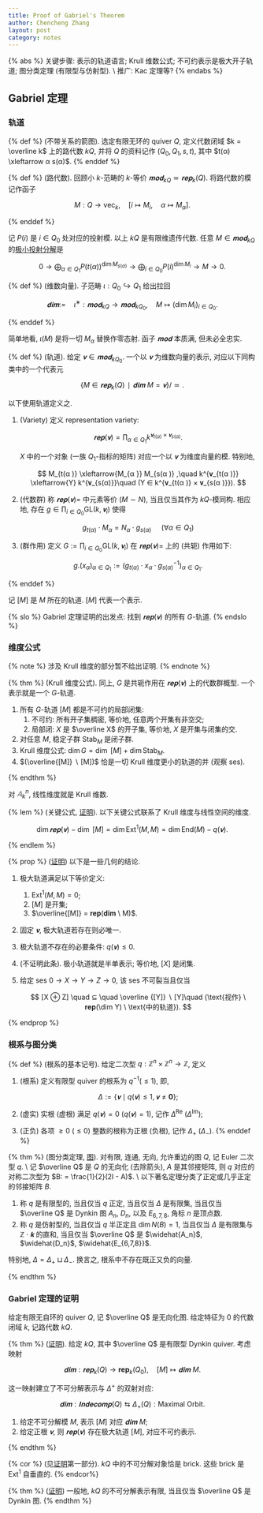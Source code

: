 ```yaml
---
title: Proof of Gabriel's Theorem
author: Chencheng Zhang
layout: post
category: notes
---
```


{% abs %}
关键步骤: 表示的轨道语言; Krull 维数公式; 不可约表示是极大开子轨道; 图分类定理 (有限型与仿射型).
\\
推广: Kac 定理等?
{% endabs %}

## Gabriel 定理

### 轨道

{% def %}
(不带关系的箭图).
选定有限无环的 quiver $Q$, 定义代数闭域 $k = \overline k$ 上的路代数 $kQ$, 并将 $Q$ 的资料记作 $(Q_0, Q_1, s, t)$, 其中 $t(α) \xleftarrow α s(α)$.
{% enddef %}

{% def %}
(路代数). 回顾小 $k$-范畴的 $k$-等价 $𝐦𝐨𝐝_{kQ} ≃ 𝐫𝐞𝐩_k(Q)$. 将路代数的模记作函子

$$
M : Q → \mathrm{vec}_k, \quad [i ↦ M_i,\quad α ↦ M_α].
$$

{% enddef %}

记 $P(i)$ 是 $i ∈ Q_0$ 处对应的投射模. 以上 $kQ$ 是有限维遗传代数. 任意 $M ∈ 𝐦𝐨𝐝_{kQ}$ 的[极小投射分解](Ringel_Resolution)是

$$
0 → ⨁_{α∈ Q_1}P(t(α))^{\dim  M_{s(α)}} → ⨁_{i∈ Q_0}P(i)^{\dim M_i} → M → 0.
$$

{% def %}
(维数向量).
子范畴 $ι: Q_0 ↪ Q_1$ 给出拉回

$$
𝐝𝐢𝐦:= \quad ι^∗: 𝐦𝐨𝐝_{kQ} → 𝐦𝐨𝐝_{kQ_0},\quad M ↦ (\dim M_i)_{i ∈ Q_0}.
$$

{% enddef %}

简单地看, $ι(M)$ 是将一切 $M_α$ 替换作零态射. 函子 $𝐦𝐨𝐝$ 本质满, 但未必全忠实.

{% def %}
(轨道). 给定 $𝐯 ∈ 𝐦𝐨𝐝_{kQ_0}$. 一个以 $𝐯$ 为维数向量的表示, 对应以下同构类中的一个代表元

$$
\{M ∈ 𝐫𝐞𝐩_k(Q) ∣ 𝐝𝐢𝐦 \ M = 𝐯\} / ≃ .
$$

以下使用轨道定义之.

1. (Variety) 定义 representation variety:

   $$
   𝐫𝐞𝐩(𝐯) = ∏_{α ∈ Q_1} k^{𝐯_{t(α )} × 𝐯_{s(α)}}.
   $$

   $X$ 中的一个对象 (一族 $Q_1$-指标的矩阵) 对应一个以 $𝐯$ 为维度向量的模. 特别地,

   $$
   M_{t(α )} \xleftarrow{M_{α }} M_{s(α )} ,\quad k^{𝐯_{t(α )}} \xleftarrow{Y} k^{𝐯_{s(α)}}\quad (Y ∈  k^{𝐯_{t(α )} ×  𝐯_{s(α )}}).
   $$

2. (代数群) 称 $𝐫𝐞𝐩(𝐯) =$ 中元素等价 ($M ∼  N$), 当且仅当其作为 $kQ$-模同构. 相应地, 存在 $g ∈  ∏ _{i ∈  Q_0}\mathrm{GL}(k, 𝐯_i)$ 使得

   $$
   g_{t(α )} ⋅  M_α  = N_α  ⋅  g_{s(α )} \ \quad (∀  α  ∈  Q_1)
   $$

3. (群作用) 定义 $G := ∏ _{i ∈  Q_0}\mathrm{GL}(k, 𝐯_i)$ 在 $𝐫𝐞𝐩(𝐯) =$ 上的 (共轭) 作用如下:

   $$
   g. (x_α )_{α  ∈  Q_1} := (g_{t(α )} ⋅  x_α  ⋅  g_{s(α )}^{-1})_{α  ∈  Q_1}.
   $$

{% enddef %}

记 $[M]$ 是 $M$ 所在的轨道. $[M]$ 代表一个表示.

{% slo %}
Gabriel 定理证明的出发点: 找到 $𝐫𝐞𝐩(𝐯)$ 的所有 $G$-轨道.
{% endslo %}

### 维度公式

{% note %}
涉及 Krull 维度的部分暂不给出证明.
{% endnote %}

{% thm %}
(Krull 维度公式). 同上, $G$ 是共轭作用在 $𝐫𝐞𝐩(𝐯)$ 上的代数群概型. 一个表示就是一个 $G$-轨道.

1. 所有 $G$-轨道 $[M]$ 都是不可约的局部闭集:
   1. 不可约: 所有开子集稠密, 等价地, 任意两个开集有非空交;
   2. 局部闭: $X$ 是 $\overline X$ 的开子集, 等价地, $X$ 是开集与闭集的交.
2. 对任意 $M$, 稳定子群 $\mathrm{Stab}_{M}$ 是闭子群.
3. Krull 维度公式: $\dim G = \dim \ [M] + \dim \mathrm{Stab}_{M}$.
4. $(\overline{[M]} ∖ [M])$ 恰是一切 Krull 维度更小的轨道的并 (观察 ses).

{% endthm %}

对 $𝔸_k^n$, 线性维度就是 Krull 维数.

{% lem %}
(关键公式, [证明](Key_Lemma_Gabriel)). 以下关键公式联系了 Krull 维度与线性空间的维度.

$$
\dim 𝐫𝐞𝐩(𝐯) - \dim \ [M] = \dim \mathrm{Ext}^1(M,M) = \dim \mathrm{End}(M) - q(𝐯).
$$

{% endlem %}

{% prop %}
([证明](Uniqueness_of_Maximal_Orbit))
以下是一些几何的结论.

1. 极大轨道满足以下等价定义:
   1. $\mathrm{Ext}^1(M,M) =0$;
   2. $[M]$ 是开集;
   3. $\overline{[M]} = 𝐫𝐞𝐩(𝐝𝐢𝐦 \ M)$.
2. 固定 $𝐯$, 极大轨道若存在则必唯一.
3. 极大轨道不存在的必要条件: $q(𝐯) ≤ 0$.
4. (不证明此条). 极小轨道就是半单表示; 等价地, $[X]$ 是闭集.
5. 给定 ses $0 →  X →  Y →  Z →  0$, 该 ses 不可裂当且仅当

   $$
   [X ⊕ Z] \quad ⊆ \quad \overline {[Y]} ∖ [Y]\quad (\text{视作} \ 𝐫𝐞𝐩(\dim Y) \ \text{中的轨道}).
   $$

{% endprop %}

### 根系与图分类

{% def %}
(根系的基本记号).
给定二次型 $q : ℤ^n × ℤ^n → ℤ$, 定义

1. (根系) 定义有限型 quiver 的根系为 $q^{-1}(≤ 1)$, 即,

    $$
    \Delta := \{ 𝐯 \mid q(𝐯) ≤ 1, 𝐯 \neq \mathbf 0\};
    $$

2. (虚实) 实根 (虚根) 满足 $q(𝐯)=0$ ($q (𝐯)=1$), 记作 $\Delta ^{\mathrm{Re}}$ ($\Delta ^{\mathrm{Im}}$);
3. (正负) 各项 $\geq 0$ ($\leq 0$) 整数的根称为正根 (负根), 记作 $\Delta _+$ ($\Delta _-$).
{% enddef %}

{% thm %}
(图分类定理, [图](Finite_and_Affine_Root_System)). 对有限, 连通, 无向, 允许重边的图 $Q$, 记 Euler 二次型 $q$.
\\
记 $\overline Q$ 是 $Q$ 的无向化 (去除箭头), $A$ 是其邻接矩阵, 则 $q$ 对应的对称二次型为 $B: = \frac{1}{2}(2I - A)$.
\\
以下著名定理分类了正定或几乎正定的邻接矩阵 $B$.

1. 称 $q$ 是有限型的, 当且仅当 $q$ 正定, 当且仅当 $Δ$ 是有限集, 当且仅当 $\overline Q$ 是 Dynkin 图 $A_n$, $D_n$, 以及 $E_{6,7,8}$, 角标 $n$ 是顶点数.
2. 称 $q$ 是仿射型的, 当且仅当 $q$ 半正定且 $\dim N(B) = 1$, 当且仅当 $Δ$ 是有限集与 $ℤ⋅ 𝐤$ 的直和, 当且仅当 $\overline Q$ 是 $\widehat{A_n}$, $\widehat{D_n}$, $\widehat{E_{6,7,8}}$.

特别地, $Δ  = Δ  _+ ⊔  Δ  _-$. 换言之, 根系中不存在既正又负的向量.

{% endthm %}

### Gabriel 定理的证明

给定有限无自环的 quiver $Q$, 记 $\overline Q$ 是无向化图. 给定特征为 $0$ 的代数闭域 $k$, 记路代数 $kQ$.

{% thm %}
([证明](Gabriel_1)).
给定 $kQ$, 其中 $\overline Q$ 是有限型 Dynkin quiver. 考虑映射

$$
𝐝𝐢𝐦 : 𝐫𝐞𝐩_k (Q) → \mathbf{rep}_k (Q_0),\quad [M] ↦  𝐝𝐢𝐦 \ M.
$$

这一映射建立了不可分解表示与 $Δ ^+$ 的双射对应:

$$
𝐝𝐢𝐦 : 𝐈𝐧𝐝𝐞𝐜𝐨𝐦𝐩 (Q) ⇆ Δ _+(Q) : \text{Maximal Orbit}.
$$

1. 给定不可分解模 $M$, 表示 $[M]$ 对应 $𝐝𝐢𝐦 \ M$;
2. 给定正根 $𝐯$, 则 $𝐫𝐞𝐩(𝐯)$ 存在极大轨道 $[M]$, 对应不可约表示.

{% endthm %}

{% cor %}
(见[证明](Gabriel_1)第一部分).
$kQ$ 中的不可分解对象恰是 brick. 这些 brick 是 $\mathrm{Ext}^1$ 自垂直的.
{% endcor%}

{% thm %}
([证明](Gabriel_2))
一般地, $kQ$ 的不可分解表示有限, 当且仅当 $\overline Q$ 是 Dynkin 图.
{% endthm %}
